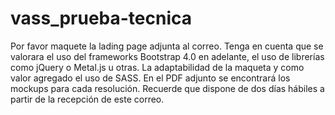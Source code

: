# vass_prueba-tecnica
Por favor maquete la lading page adjunta al correo. Tenga en cuenta que se valorara el uso del  frameworks Bootstrap 4.0 en adelante, el uso de librerías como jQuery o Metal.js u otras. La adaptabilidad de la maqueta y como valor agregado el uso de SASS. En el PDF adjunto se encontrará los mockups para cada resolución. Recuerde que dispone de dos días hábiles a partir de la recepción de este correo. 

